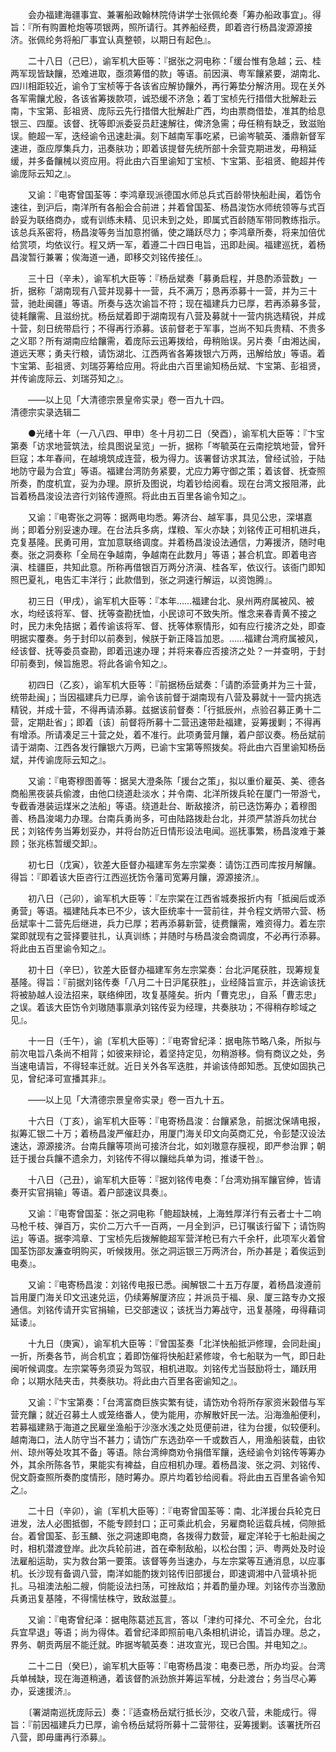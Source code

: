 <!-- { "loadSidebar": true } -->
　　会办福建海疆事宜、兼署船政翰林院侍讲学士张佩纶奏「筹办船政事宜」。得旨：『所有购置枪炮等项银两，照所请行。其养船经费，即着咨行杨昌浚源源接济。张佩纶务将船厂事宜认真整顿，以期日有起色』。

　　二十八日（己巳），谕军机大臣等：『据张之洞电称：「缓台惟有急越；云、桂两军现皆缺饟，恐难进取，亟须筹借的款」等语。前因滇、粤军饟紧要，湖南北、四川相距较近，谕令丁宝桢等于各该省应解协饟外，再行筹垫分解济用。现在关外各军需饟尤殷，各该省筹拨款项，诚恐缓不济急；着丁宝桢先行措借大批解赴云南，卞宝第、彭祖贤、庞际云先行措借大批解赴广西，均由票商借垫，准其酌给息银三、四厘。该督、抚等即派委妥员赶速解往，俾济急需；毋任稍有缺乏，致滋贻误。鲍超一军，迭经谕令迅速赴滇。刻下越南军事吃紧，已谕岑毓英、潘鼎新督军速进，亟应厚集兵力，迅奏肤功；即着该提督先统所部十余营克期进发，毋稍延缓，并多备饟械以资应用。将此由六百里谕知丁宝桢、卞宝第、彭祖贤、鲍超并传谕庞际云知之』。

　　又谕：『电寄曾国荃等：李鸿章现派德国水师总兵式百龄带快船赴闽，着饬令速往，到沪后，南洋所有各船会合前进；并着曾国荃、杨昌浚饬水师统领等与式百龄妥为联络商办，或有训练未精、见识未到之处，即属式百龄随军带同教练指示。该总兵系密将，杨昌浚等务当加意拊循，使之踊跃尽力；李鸿章所奏，将来加倍优给赏项，均依议行。程又炳一军，着遵二十四日电旨，迅即赴闽。福建巡抚，着杨昌浚暂行兼署；俟海道一通，即移交刘铭传接任』。

　　三十日（辛未），谕军机大臣等：『杨岳斌奏「募勇启程，并恳酌添营数」一折，据称「湖南现有八营并现募十一营，兵不满万；恳再添募十一营，并为三十营，驰赴闽疆」等语。所奏与迭次谕旨不符；现在福建兵力已厚，若再添募多营，徒耗饟需、且滋纷扰。杨岳斌着即于湖南现有八营及募就十一营内挑选精锐，并成十营，刻日统带启行；不得再行添募。该前督老于军事，岂尚不知兵贵精、不贵多之义耶？所有湖南应给饟需，着庞际云迅筹拨给，毋稍贻误。另片奏「由湘达闽，道远天寒；勇夫行粮，请饬湖北、江西两省各筹拨银六万两，迅解给放」等语。着卞宝第、彭祖贤、刘瑞芬筹给应用。将此由六百里谕知杨岳斌、卞宝第、彭祖贤，并传谕庞际云、刘瑞芬知之』。

　　——以上见「大清德宗景皇帝实录」卷一百九十四。  
清德宗实录选辑二

　　●光绪十年（一八八四、甲申）冬十月初二日（癸酉），谕军机大臣等：『卞宝第奏「访求地营筑法，绘具图说呈览」一折，据称「岑毓英在云南挖筑地营，曾歼巨寇；本年春间，在越境筑成连营，极为得力。该署督访求其法，曾经试验，于陆地防守最为合宜」等语。福建台湾防务紧要，尤应力筹守御之策；着该督、抚查照所奏，酌度机宜，妥为办理。原折及图说，均着钞给阅看。现在台湾文报阻滞，此旨着杨昌浚设法咨行刘铭传遵照。将此由五百里各谕令知之』。

　　又谕：『电寄张之洞等：据两电均悉。筹济台、越军事，具见公忠，深堪嘉尚；即着分别妥速办理。在台法兵多病，煤粮、军火亦缺；刘铭传正可相机进兵，克复基隆。民勇可用，宜加意联络调度。并着杨昌浚设法通信，力筹援济，随时电奏。张之洞奏称「全局在争越南，争越南在此数月」等语；甚合机宜。即着电咨滇、桂疆臣，共知此意。所称再借银百万两分济滇、桂各军，依议行。该衙门即知照巴夏礼，电告汇丰洋行；此款借到，张之洞速行解运，以资饱腾』。

　　初三日（甲戌），谕军机大臣等：『本年……福建台北、泉州两府属被风、被水，均经该将军、督、抚等查勘抚恤，小民谅可不致失所。惟念来春青黄不接之时，民力未免拮据；着传谕该将军、督、抚等体察情形，如有应行接济之处，即查明据实覆奏。务于封印以前奏到，候朕于新正降旨加恩。……福建台湾府属被风，经该督、抚等委员查勘，即着迅速办理；并将来春应否接济之处？一并查明，于封印前奏到，候旨施恩。将此各谕令知之』。

　　初四日（乙亥），谕军机大臣等：『前据杨岳斌奏：「请酌添营勇并为三十营，统带赴闽」；当因福建兵力已厚，谕令该前督于湖南现有八营及募就十一营内挑选精锐，并成十营，不得再请添募。兹据该前督奏：「行抵辰州，点验召募正勇十二营，定期赴省」；即着〔该〕前督将所募十二营迅速带赴福建，妥筹援剿；不得再有增添。所请凑足三十营之处，着不准行。此项勇营月饟，着户部议奏。杨岳斌前请于湖南、江西各发行饟银六万两，已谕卞宝第等照拨矣。将此由六百里谕知杨岳斌，并传谕庞际云知之』。

　　又谕：『电寄穆图善等：据吴大澄条陈「援台之策」，拟以重价雇英、美、德各商船黑夜装兵偷渡，由他口绕道赴淡水；并令南、北洋所拨兵轮在厦门一带游弋，专截香港装运煤米之法船」等语。绕道赴台、断敌接济，前已迭饬筹办；着穆图善、杨昌浚竭力办理。台南兵勇尚多，可由陆路拨赴台北，并须严禁游兵勿扰台民；刘铭传务当筹划妥办，并将台防近日情形设法电闻。巡抚事繁，杨昌浚难于兼顾；张兆栋暂缓交卸』。

　　初七日（戊寅），钦差大臣督办福建军务左宗棠奏：请饬江西司库按月解饟。得旨：『即着该大臣咨行江西巡抚饬令藩司宽筹月饟，源源接济』。

　　初八日（己卯），谕军机大臣等：『左宗棠在江西省城奏报折内有「抵闽后或添勇营」等语。福建陆兵本已不少，该大臣统率十一营前往，并令程文炳带六营、杨岳斌率十二营先后继进，兵力已厚；若再添募新营，徒费饟需，难资得力。着左宗棠即就现有之营择要驻扎，认真训练；并随时与杨昌浚会商调度，不必再行添募。将此由五百里谕令知之』。

　　初十日（辛巳），钦差大臣督办福建军务左宗棠奏：台北沪尾获胜，现筹规复基隆。得旨：『前据刘铭传奏「八月二十日沪尾获胜」，业经降旨宣示，并迭谕该抚将被胁越人设法招来，联络绅团，攻复基隆矣。折内「曹克忠」，自系「曹志忠」之误。着该大臣饬令刘璈随事禀承刘铭传妥为经理，共奏肤功；不得稍存畛域之见』。

　　十一日（壬午），谕〔军机大臣等〕：『电寄曾纪泽：据电陈节略八条，所拟与前次电旨八条尚不相背；如彼来辩论，着坚持定见，勿稍游移。倘有商议之处，务当速电请旨，不得轻率迁就。近日关外各军迭胜，并谕该侍郎知悉。瓦使如固执己见，曾纪泽可宣播其非』。

　　——以上见「大清德宗景皇帝实录」卷一百九十五。

　　十六日（丁亥），谕军机大臣等：『电寄杨昌浚：台饟紧急，前据沈保靖电报，拟筹汇银二十万；着杨昌浚严催赶办，用厦门海关印文向英商汇兑，令彭楚汉设法速达，源源接济。台南兵饟等项尚可接济台北，如刘璈意存膜视，即严参治罪；朝廷于援台兵饟不遗余力，刘铭传不得以饟绌兵单为词，推诿干咎』。

　　十八日（己丑），谕军机大臣等：『据刘铭传电奏：「台湾劝捐军饟官绅，皆请奏开实官捐输」等语。着户部速议具奏』。

　　又谕：『电寄曾国荃：张之洞电称「鲍超缺械，上海甡厚洋行有云者士十二响马枪千枝、弹百万，实价二万六千一百两，一月全到沪，已订嘱该行留下；请饬购运」等语。据李鸿章、丁宝桢先后拨解鲍超军营洋枪已有六千余杆，此项军火着曾国荃饬邵友濂查明购买，听候拨用。张之洞运银三万两济台，所办甚是；着俟运到电奏』。

　　又谕：『电寄杨昌浚：刘铭传电报已悉。闽解银二十五万存厦，着杨昌浚遵前旨用厦门海关印文迅速兑运，仍续筹解厦济应；并派员于福、泉、厦三路专办文报通信。刘铭传请开实官捐输，已交部速议；该抚当力筹战守，迅复基隆，毋得藉词延诿』。

　　十九日（庚寅），谕军机大臣等：『曾国荃奏「北洋快船抵沪修理，会同赴闽」一折，所奏各节，尚合机宜；着即饬催将快船赶紧修竣，令七船联为一气，即日赴闽听候调度。左宗棠等务须妥为驾驭，相机进取。刘铭传尤当鼓励将士，踊跃用命；以期水陆夹击，共奏肤功。将此由六百里各密谕知之』。

　　又谕：『卞宝第奏：「台湾富商巨族实繁有徒，请饬劝令将所存家资米榖借与军营充饟；就近召募土人或笼络番人，使为能用，亦解散奸民一法。沿海渔船便利，若募福建熟于海道之民雇坐渔船于沙涨水浅之处觅便前进，往为台援，似较便利。越南海口，法人防守当不甚力；请饬广东选劲卒一千或数百人，用渔船装载，由钦州、琼州等处攻其不备」等语。除台湾绅商劝令捐借军饟，迭经谕令刘铭传等筹办外，其余所陈各节，果能实有裨益，自应相机办理。着杨昌浚、张之洞、刘铭传、倪文蔚查照所奏酌度情形，随时筹办。原片均着钞给阅看。将此由五百里各谕令知之』。

　　二十日（辛卯），谕〔军机大臣等〕：『电寄曾国荃等：南、北洋援台兵轮克日进发，法人必图抵御，不能专顾封口；正可乘此机会，另雇商轮运载兵械，伺隙抵台。着曾国荃、彭玉麟、张之洞速即电商，各拨得力数营，雇定洋轮于七船赴闽之时，相机潜渡登岸。此次兵轮前进，首在牵制敌船，以松台围；沪、粤两处及时设法雇船运助，实为救台第一要策。该督等务当速办，与左宗棠等互通消息，以应事机。长沙现有备调八营，南洋如能酌拨刘铭传旧部援台，即速调湘中八营填补扼扎。马祖澳法船二艘，倘能设法扫荡，可挫敌焰；并着酌量办理。刘铭传亦当激励兵勇迅复基隆，不得懦怯株守，致敌滋蔓』。

　　又谕：『电寄曾纪泽：据电陈葛述瓦言，答以「津约可择允、不可全允，台北兵宜早退」等语；尚为得体。着曾纪泽即照前电八条相机讲论，请旨办理。总之，界务、朝贡两层不能迁就。昨据岑毓英奏：进攻宣光，现已合围。并电知之』。

　　二十二日（癸巳），谕军机大臣等：『电寄杨昌浚：电奏已悉，所办均妥。台湾兵单械缺，现在海道稍通，着该督酌派劲旅并筹运军械，分赴渡台；务当尽心筹办，妥速援济』。

　　〔署湖南巡抚庞际云〕奏：『适查杨岳斌行抵长沙，交收八营，未能成行。得旨：『前因福建兵力已厚，谕令杨岳斌将所募十二营带往，妥筹援剿。该署抚所召八营，即毋庸再行添募』。

